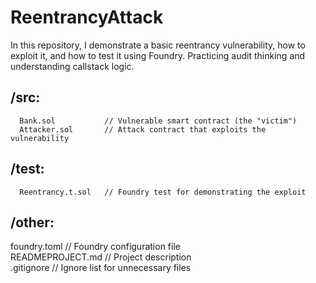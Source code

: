 # ReentrancyAttack

In this repository, I demonstrate a basic reentrancy vulnerability, how to exploit it, and how to test it using Foundry.
Practicing audit thinking and understanding callstack logic.

## /src:  
      Bank.sol           // Vulnerable smart contract (the "victim")  
      Attacker.sol       // Attack contract that exploits the vulnerability  

## /test:  
      Reentrancy.t.sol   // Foundry test for demonstrating the exploit  

## /other:
   foundry.toml           // Foundry configuration file  
   READMEPROJECT.md              // Project description  
   .gitignore             // Ignore list for unnecessary files  
